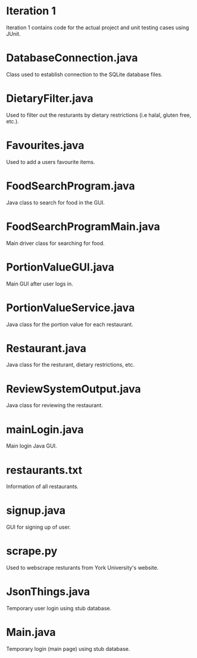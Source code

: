 # Iteration 1

Iteration 1 contains code for the actual project and unit testing cases using JUnit.


# DatabaseConnection.java

Class used to establish connection to the SQLite database files.

# DietaryFilter.java

Used to filter out the resturants by dietary restrictions (i.e halal, gluten free, etc.).

# Favourites.java

Used to add a users favourite items.

# FoodSearchProgram.java

Java class to search for food in the GUI.

# FoodSearchProgramMain.java

Main driver class for searching for food.

# PortionValueGUI.java

Main GUI after user logs in.

# PortionValueService.java

Java class for the portion value for each restaurant.

# Restaurant.java

Java class for the resturant, dietary restrictions, etc.

# ReviewSystemOutput.java

Java class for reviewing the restaurant.

# mainLogin.java

Main login Java GUI.

# restaurants.txt

Information of all restaurants.

# signup.java

GUI for signing up of user.

# scrape.py

Used to webscrape resturants from York University's website.

# JsonThings.java

Temporary user login using stub database.

# Main.java

Temporary login (main page) using stub database.








